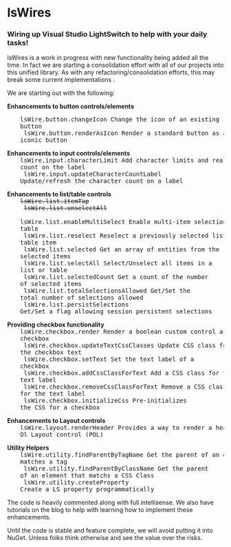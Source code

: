 # lsWires

### Wiring up Visual Studio LightSwitch to help with your daily tasks!

lsWires is a work in progress with new functionality being added all the time.  In fact we are starting a consolidation effort with all of our projects into this unified library.  As with any refactoring/consolidation efforts, this may break some current implementations .  

We are starting out with the following:

**Enhancements to button controls/elements**<pre style="border: none; margin-top: 0; padding-top: 0; margin-left: 30px;">
lsWire.button.changeIcon
	Change the icon of an existing iconic button<br/>
lsWire.button.renderAsIcon
	Render a standard button as an iconic button
</pre>
**Enhancements to input controls/elements**<pre style="border: none; margin-top: 0; padding-top: 0; margin-left: 30px;">
lsWire.input.characterLimit
	Add character limits and realtime character count on the label<br/>
lsWire.input.updateCharacterCountLabel
	Update/refresh the character count on a label
</pre>
**Enhancements to list/table controls**<pre style="border: none; margin-top: 0; padding-top: 0; margin-left: 30px;">
<s>lsWire.list.itemTap</s><br/>
<s>lsWire.list.unselectAll</s><br/>
lsWire.list.enableMultiSelect
	Enable multi-item selection on a list or table<br/>
lsWire.list.reselect
	Reselect a previously selected list or table item<br/>
lsWire.list.selected
	Get an array of entities from the selected items<br/>
lsWire.list.selectAll
	Select/Unselect all items in a list or table<br/>
lsWire.list.selectedCount
	Get a count of the number of selected items<br/>
lsWire.list.totalSelectionsAllowed
	Get/Set the total number of selections allowed<br/>
lsWire.list.persistSelections
	Get/Set a flag allowing session persistent selections
</pre>
**Providing checkbox functionality**<pre style="border: none; margin-top: 0; padding-top: 0; margin-left: 30px;">
lsWire.checkbox.render
	Render a boolean custom control as a checkbox<br/>
lsWire.checkbox.updateTextCssClasses
	Update CSS class for the checkbox text<br/>
lsWire.checkbox.setText
	Set the text label of a checkbox<br/>
lsWire.checkbox.addCssClassForText
	Add a CSS class for the text label<br/>
lsWire.checkbox.removeCssClassForText
	Remove a CSS class for the text label<br/>
lsWire.checkbox.initializeCss
	Pre-initializes the CSS for a checkbox
</pre>
**Enhancements to Layout controls**<pre style="border: none; margin-top: 0; padding-top: 0; margin-left: 30px;">
lsWire.layout.renderHeader
	Provides a way to render a header for a Plain Ol Layout control (POL)
</pre>
**Utility Helpers**<pre style="border: none; margin-top: 0; padding-top: 0; margin-left: 30px;">
lsWire.utility.findParentByTagName
	Get the parent of an element that matches a tag<br/>
lsWire.utility.findParentByClassName
	Get the parent of an element that matchs a CSS Class<br/>
lsWire.utility.createProperty
	Create a LS property programmatically
</pre>


The code is heavily commented along with full intellisense.  We also have tutorials on the blog to help with learning how to implement these enhancements.

Until the code is stable and feature complete, we will avoid putting it into NuGet.  Unless folks think otherwise and see the value over the risks.
